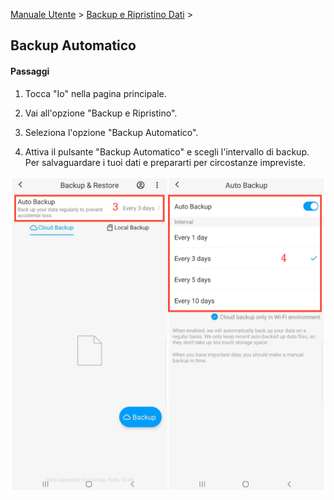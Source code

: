 [Manuale Utente](/dragonnest/drawnote/manual/it) > [Backup e Ripristino Dati](/dragonnest/drawnote/manual/it/data_backup_and_recovery) >

Backup Automatico
---
#### Passaggi

1. Tocca "Io" nella pagina principale.

2. Vai all'opzione "Backup e Ripristino".

3. Seleziona l'opzione "Backup Automatico".

4. Attiva il pulsante "Backup Automatico" e scegli l'intervallo di backup. Per salvaguardare i tuoi dati e prepararti per circostanze impreviste.

![Backup Automatico](imgs/automatic_backup1.png)